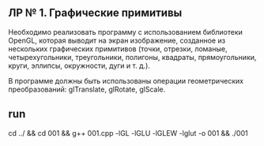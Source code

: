 ## ЛР № 1. Графические примитивы

Необходимо реализовать программу с использованием библиотеки OpenGL, которая выводит на экран изображение, созданное из нескольких графических примитивов (точки, отрезки, ломаные, четырехугольники, треугольники, полигоны, квадраты, прямоугольники, круги, эллипсы, окружности, дуги и т. д.). 

В программе должны быть использованы операции геометрических преобразований: glTranslate, glRotate, glScale.

## run

cd ../ && cd 001 && g++ 001.cpp -lGL -lGLU -lGLEW -lglut -o 001 && ./001